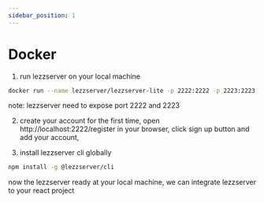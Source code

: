 ```yaml
---
sidebar_position: 1
---
```


# Docker 

1. run lezzserver on your local machine
```bash
docker run --name lezzserver/lezzserver-lite -p 2222:2222 -p 2223:2223 -d lezzserver
```

note: lezzserver need to expose port 2222 and 2223

2. create your account for the first time, open http://localhost:2222/register in your browser, click sign up button and add your account,

3. install lezzserver cli globally
```bash
npm install -g @lezzserver/cli
```

now the lezzserver ready at your local machine, we can integrate lezzserver to your react project


